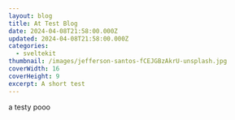 ```yaml
---
layout: blog
title: At Test Blog
date: 2024-04-08T21:58:00.000Z
updated: 2024-04-08T21:58:00.000Z
categories:
  - sveltekit
thumbnail: /images/jefferson-santos-fCEJGBzAkrU-unsplash.jpg
coverWidth: 16
coverHeight: 9
excerpt: A short test
---
```

a testy pooo
